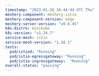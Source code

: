 ```yaml
---
timestamp: "2023-01-26 16:44:44 UTC Thu"
meshery-component: meshery-istio
meshery-component-version: edge
meshery-server-version: "v0.6.45"
k8s-distro: minikube
k8s-version: "v1.24.7"
service-mesh: istio
service-mesh-version: "1.16.1"
tests:
  pod/istiod: "Running"
  pod/istio-egressgateway: "Running"
  pod/istio-ingressgateway:  "Running"
overall-status: "passing"
---
```

